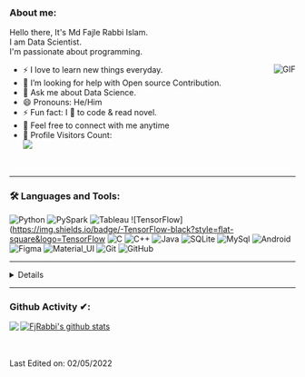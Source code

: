 

### About me:
Hello there,
It's Md Fajle Rabbi Islam.<br/>
I am Data Scientist.<br/>
I'm passionate about programming.



<img align="right" alt="GIF" src="https://media.giphy.com/media/836HiJc7pgzy8iNXCn/giphy.gif" />

- ⚡ I love to learn new things everyday.
- 🤔 I’m looking for help with Open source Contribution.
- 💬 Ask me about Data Science.
- 😄 Pronouns: He/Him
- ⚡ Fun fact: I 💖 to code & read novel.
- 🤝 Feel free to connect with me anytime
- 🎢 Profile Visitors Count:  
![](https://visitor-badge.glitch.me/badge?page_id=FjRabbi.FjRabbi)

<br/>

---
### 🛠️ Languages and Tools:

![Python](https://img.shields.io/badge/-Python-black?style=flat-square&logo=Python)
![PySpark](https://img.shields.io/badge/-Apache%20Spark-black?style=flat-square&logo=Apache%20Spark)
![Tableau](https://img.shields.io/badge/-Tableau-black?style=flat-square&logo=Tableau)
![TensorFlow](https://img.shields.io/badge/-TensorFlow-black?style=flat-square&logo=TensorFlow
![C](https://img.shields.io/badge/-C-black?style=flat-square&logo=C)
![C++](https://img.shields.io/badge/-C++-black?style=flat-square&logo=C++)
![Java](https://img.shields.io/badge/-Java-black?style=flat-square&logo=Java)
![SQLite](https://img.shields.io/badge/-SQLite-black?style=flat-square&logo=SQLite)
![MySql](https://img.shields.io/badge/-MySql-black?style=flat-square&logo=MySql)
![Android](https://img.shields.io/badge/-Android-black?style=flat-square&logo=Android)
![Figma](https://img.shields.io/badge/-Figma-black?style=flat-square&logo=Figma)
![Material_UI](https://img.shields.io/badge/-Material_UI-black?style=flat-square&logo=material-ui)
![Git](https://img.shields.io/badge/-Git-black?style=flat-square&logo=git)
![GitHub](https://img.shields.io/badge/-GitHub-black?style=flat-square&logo=github)


---

<details>
 Connect with me🤝: 
<br/>

<a href="https://github.com/FjRabbi">
  <img align="left" alt="FjRabbi's Github" width="22px" src="https://upload.wikimedia.org/wikipedia/commons/thumb/a/ae/Github-desktop-logo-symbol.svg/1024px-Github-desktop-logo-symbol.svg.png" />
</a>

<a href="https://www.facebook.com/md.fajle.rabbi.islam.18/">
  <img align="left" alt="FjRabbi's Facebook" width="22px" src="https://facebookbrand.com/wp-content/uploads/2019/04/f_logo_RGB-Hex-Blue_512.png?w=512&h=512" />
</a>

<a href="https://twitter.com/T35LA_NFT">
  <img align="left" alt="FjRabbi's Twitter" width="22px" src="https://cdn2.iconfinder.com/data/icons/metro-uinvert-dock/256/Twitter_NEW.png" />
</a>

<a href="https://www.linkedin.com/in/md-fajle-rabbi-islam/">
  <img align="left" alt="FjRabbi's Linkdein" width="22px" src="https://cdn3.iconfinder.com/data/icons/inficons/512/linkedin.png" />
</a>

<br/>

</details>

---

### Github Activity ✔:

<a href="https://github.com/FjRabbi">
  <img align="left" src="https://github-readme-stats.vercel.app/api/top-langs?username=FjRabbi&show_icons=true&theme=tokyonight&line_height=27" />
  </a>

<a href="https://github.com/FjRabbi">
 <img align="center" src="https://github-readme-stats.vercel.app/api?username=FjRabbi&show_icons=true&theme=tokyonight&line_height=27" alt="FjRabbi's github stats"/>
</a>

<br/>
<br/>
<br/>


  
</div>

Last Edited on: 02/05/2022
